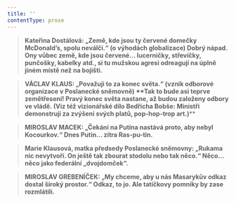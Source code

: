 ```yaml
---
title: ''
contentType: prose
---
```


<section>

> ****Kateřina Dostálová**: „Země, kde jsou ty červené domečky McDonald’s, spolu neválčí.“ (o výhodách globalizace) **Dobrý nápad. Ony vůbec země, kde jsou červené… lucerničky, střevíčky, punčošky, kabelky atd., si tu mužskou agresi odreagují na úplně jiném místě než na bojišti.****

> ****VÁCLAV KLAUS**: „Považuji to za konec světa.“ (vznik odborové organizace v Poslanecké sněmovně) **Tak to bude asi teprve zemětřesení! Pravý konec světa nastane, až budou založeny odbory ve vládě. (Viz též vizionářské dílo Bedřicha Bobše: Ministři demonstrují za zvýšení svých platů, p****op-hop-trop ar****t.)****

> ****MIROSLAV MACEK**: „Čekání na Putina nastává proto, aby nebyl Kocourkov.“ **Dnes Putin… zítra Ras-pu-tin.****

> ****Marie Klausová**, matka předsedy Poslanecké sněmovny: „Rukama nic nevytvoří. On ještě tak zbourat stodolu nebo tak něco.“ **Něco… něco jako federální „dvojdomček“.****

> ****MIROSLAV GREBENÍČEK**: „My chceme, aby u nás Masarykův odkaz dostal široký prostor.“ **Odkaz, to jo. Ale tatíčkovy pomníky by zase rozmlátili.****

</section>
